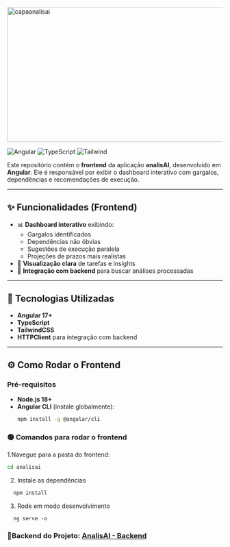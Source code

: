 <img width="851" height="315" alt="capaanalisai" src="https://github.com/user-attachments/assets/df092258-bc2f-402e-962e-2301ce8e75da" />

![Angular](https://img.shields.io/badge/Frontend-Angular-red?logo=angular&logoColor=white)
![TypeScript](https://img.shields.io/badge/TypeScript-blue?logo=typescript&logoColor=white)
![Tailwind](https://img.shields.io/badge/UI-TailwindCSS-38B2AC?logo=tailwindcss&logoColor=white)

Este repositório contém o **frontend** da aplicação **analisAI**, desenvolvido em **Angular**. Ele é responsável por exibir o dashboard interativo com gargalos, dependências e recomendações de execução.

---

## ✨ Funcionalidades (Frontend)

- 📊 **Dashboard interativo** exibindo:
  - Gargalos identificados  
  - Dependências não óbvias  
  - Sugestões de execução paralela  
  - Projeções de prazos mais realistas  
- 🔎 **Visualização clara** de tarefas e insights  
- 🔄 **Integração com backend** para buscar análises processadas  

---

## 🚀 Tecnologias Utilizadas
- **Angular 17+**
- **TypeScript**
- **TailwindCSS**
- **HTTPClient** para integração com backend

---

## ⚙️ Como Rodar o Frontend

###  Pré-requisitos
- **Node.js 18+**
- **Angular CLI** (instale globalmente):
  ```bash
  npm install -g @angular/cli

### 🟢 Comandos para rodar o frontend

1.Navegue para a pasta do frontend:
  ```bash
  cd analisai
````

2. Instale as dependências
  ```bash 
    npm install
  ```
  
3. Rode em modo desenvolvimento
  ```
    ng serve -o
  ```
  
### 🔗Backend do Projeto: [AnalisAI - Backend](https://github.com/BeatrizParedes/AnalisAI-Back)
